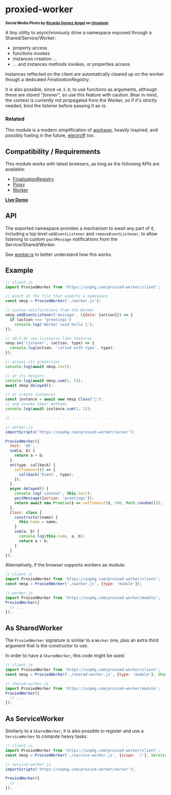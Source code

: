 # proxied-worker

<sup>**Social Media Photo by [Ricardo Gomez Angel](https://unsplash.com/@ripato) on [Unsplash](https://unsplash.com/)**</sup>

A tiny utility to asynchronously drive a namespace exposed through a Shared/Service/Worker:

  * property access
  * functions invokes
  * instances creation ...
  * ... and instances methods invokes, or properties access

Instances reflected on the client are automatically cleared up on the worker though a dedicated *FinalizationRegistry*.

It is also possible, since `v0.5.0`, to use functions as arguments, although these are stored "*forever*", so use this feature with caution.
Bear in mind, the context is currently not propagated from the Worker, so if it's strictly needed, bind the listener before passing it as-is.


### Related

This module is a modern simplification of [workway](https://github.com/WebReflection/workway#readme), heavily inspired, and possibly fueling in the future, [electroff](https://github.com/WebReflection/electroff#readme) too.


## Compatibility / Requirements

This module works with latest browsers, as long as the following APIs are available:

  * [FinalizationRegistry](https://developer.mozilla.org/en-US/docs/Web/JavaScript/Reference/Global_Objects/FinalizationRegistry)
  * [Proxy](https://developer.mozilla.org/en-US/docs/Web/JavaScript/Reference/Global_Objects/Proxy)
  * [Worker](https://developer.mozilla.org/en-US/docs/Web/API/Worker/Worker)

**[Live Demo](https://webreflection.github.io/proxied-worker/test/)**

## API

The exported namespace provides a mechanism to await any part of it, including a top level `addEventListener` and `removeEventListener`, to allow listening to custom `postMessage` notifications from the Service/Shared/Worker.

See [worker.js](./test/worker.js) to better understand how this works.


## Example

```js
// client.js
import ProxiedWorker from 'https://unpkg.com/proxied-worker/client';

// point at the file that exports a namespace
const nmsp = ProxiedWorker('./worker.js');

// custom notifications from the Worker
nmsp.addEventListener('message', ({data: {action}}) => {
  if (action === 'greetings')
    console.log('Worker said hello 👋');
});

// v0.5.0+ use listenres like features
nmsp.on('listener', (action, type) => {
  console.log(action, 'called with type', type);
});

// access its properties
console.log(await nmsp.test);

// or its helpers
console.log(await nmsp.sum(1, 2));
await nmsp.delayed();

// or create instances
const instance = await new nmsp.Class('🍻');
// and invoke their methods
console.log(await instance.sum(1, 2));

// - - - - - - - - - - - - - - - - - - - - - - 

// worker.js
importScripts('https://unpkg.com/proxied-worker/server');

ProxiedWorker({
  test: 'OK',
  sum(a, b) {
    return a + b;
  },
  on(type, callback) {
    setTimeout(() => {
      callback('Event', type);
    });
  },
  async delayed() {
    console.log('context', this.test);
    postMessage({action: 'greetings'});
    return await new Promise($ => setTimeout($, 500, Math.random()));
  },
  Class: class {
    constructor(name) {
      this.name = name;
    }
    sum(a, b) {
      console.log(this.name, a, b);
      return a + b;
    }
  }
});
```

Alternatively, if the browser supports workers as module:

```js
// client.js
import ProxiedWorker from 'https://unpkg.com/proxied-worker/client';
const nmsp = ProxiedWorker('./worker.js', {type: 'module'});

// worker.js
import ProxiedWorker from 'https://unpkg.com/proxied-worker/module';
ProxiedWorker({
  // ...
});
```


## As SharedWorker

The `ProxiedWorker` signature is similar to a `Worker` one, plus an extra third argument that is the constructor to use.

In order to have a `SharedWorker`, this code might be used:

```js
// client.js
import ProxiedWorker from 'https://unpkg.com/proxied-worker/client';
const nmsp = ProxiedWorker('./shared-worker.js', {type: 'module'}, SharedWorker);

// shared-worker.js
import ProxiedWorker from 'https://unpkg.com/proxied-worker/module';
ProxiedWorker({
  // ...
});
```


## As ServiceWorker

Similarly to a `SharedWorker`, it is also possible to register and use a `ServiceWorker` to compute heavy tasks.

```js
// client.js
import ProxiedWorker from 'https://unpkg.com/proxied-worker/client';
const nmsp = ProxiedWorker('./service-worker.js', {scope: '/'}, ServiceWorker);

// service-worker.js
importScripts('https://unpkg.com/proxied-worker/server');

ProxiedWorker({
  // ...
});
```
